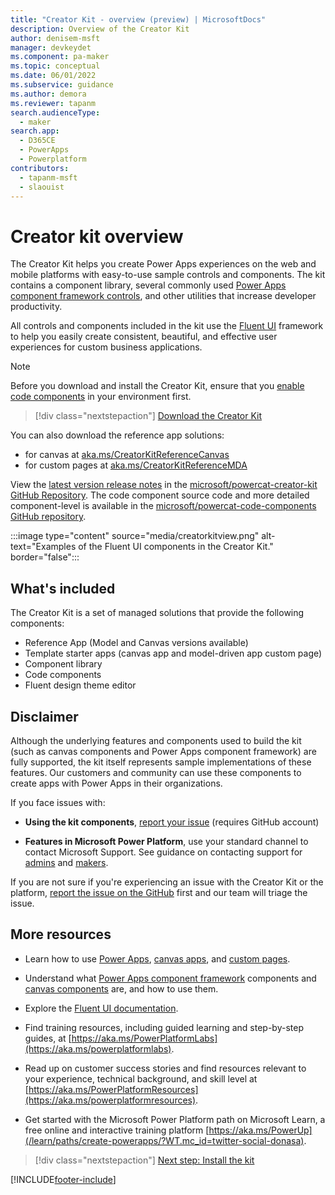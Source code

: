 ```yaml
---
title: "Creator Kit - overview (preview) | MicrosoftDocs"
description: Overview of the Creator Kit
author: denisem-msft
manager: devkeydet
ms.component: pa-maker
ms.topic: conceptual
ms.date: 06/01/2022
ms.subservice: guidance
ms.author: demora
ms.reviewer: tapanm
search.audienceType: 
  - maker
search.app: 
  - D365CE
  - PowerApps
  - Powerplatform
contributors:
  - tapanm-msft
  - slaouist
---
```


# Creator kit overview

The Creator Kit helps you create Power Apps experiences on the web and mobile platforms with easy-to-use sample controls and components. The kit contains a component library, several commonly used [Power Apps component framework controls](/power-apps/developer/component-framework/overview), and other utilities that increase developer productivity. 

All controls and components included in the kit use the [Fluent UI](https://developer.microsoft.com/fluentui#/) framework to help you easily create consistent, beautiful, and effective user experiences for custom business applications.

> [!NOTE]
> Before you download and install the Creator Kit, ensure that you [enable code components](/power-apps/developer/component-framework/component-framework-for-canvas-apps#enable-the-power-apps-component-framework-feature) in your environment first.

> [!div class="nextstepaction"]
> [Download the Creator Kit](https://aka.ms/creatorkitdownload)

You can also download the reference app solutions: 
- for canvas at [aka.ms/CreatorKitReferenceCanvas](https://aka.ms/CreatorKitReferenceCanvas) 
- for custom pages at [aka.ms/CreatorKitReferenceMDA](https://aka.ms/reatorkitreferencemda)

View the [latest version release notes](https://aka.ms/creatorkitlatestrelease) in the [microsoft/powercat-creator-kit GitHub Repository](https://github.com/microsoft/powercat-creator-kit). The code component source code and more detailed component-level is available in the [microsoft/powercat-code-components GitHub repository](https://github.com/microsoft/powercat-code-components).

:::image type="content" source="media/creatorkitview.png" alt-text="Examples of the Fluent UI components in the Creator Kit." border="false":::

## What's included

The Creator Kit is a set of managed solutions that provide the following components:

- Reference App (Model and Canvas versions available)
- Template starter apps (canvas app and model-driven app custom page)
- Component library
- Code components
- Fluent design theme editor

## Disclaimer

Although the underlying features and components used to build the kit (such as canvas components and Power Apps component framework) are fully supported, the kit itself represents sample implementations of these features. Our customers and community can use these components to create apps with Power Apps in their organizations.

If you face issues with:

- **Using the kit components**, [report your issue](https://aka.ms/Creator-Kit-Issues) (requires GitHub account)

- **Features in Microsoft Power Platform**, use your standard channel to contact Microsoft Support. See guidance on contacting support for [admins]() and [makers](https://powerapps.microsoft.com/en-us/support/).

If you are not sure if you're experiencing an issue with the Creator Kit or the platform, [report the issue on the GitHub](https://aka.ms/Creator-Kit-Issues) first and our team will triage the issue.

## More resources

- Learn how to use [Power Apps](/power-apps), [canvas apps](/power-apps/maker/canvas-apps/dev-enterprise-intro), and [custom pages](/power-apps/maker/model-driven-apps/model-app-page-overview).

- Understand what [Power Apps component framework](/power-apps/developer/component-framework/custom-controls-overview) components and [canvas components](/power-apps/maker/canvas-apps/create-component) are, and how to use them.

- Explore the [Fluent UI documentation](https://developer.microsoft.com/fluentui#/).

- Find training resources, including guided learning and step-by-step guides, at [https://aka.ms/PowerPlatformLabs](https://aka.ms/powerplatformlabs).

- Read up on customer success stories and find resources relevant to your experience, technical background, and skill level at [https://aka.ms/PowerPlatformResources](https://aka.ms/powerplatformresources).

- Get started with the Microsoft Power Platform path on Microsoft Learn, a free online and interactive training platform [https://aka.ms/PowerUp](/learn/paths/create-powerapps/?WT.mc_id=twitter-social-donasa).

> [!div class="nextstepaction"]
> [Next step: Install the kit](setup.md)

[!INCLUDE[footer-include](../../includes/footer-banner.md)]
